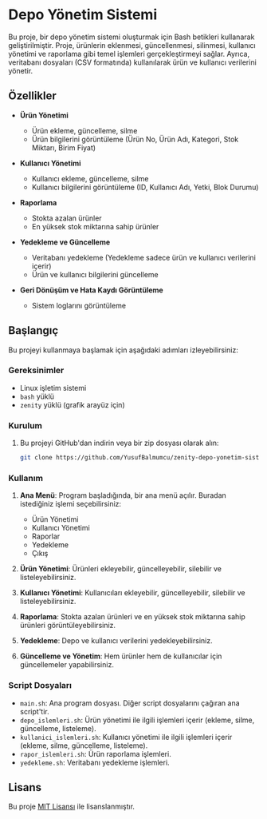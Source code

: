 # Depo Yönetim Sistemi

Bu proje, bir depo yönetim sistemi oluşturmak için Bash betikleri kullanarak geliştirilmiştir. Proje, ürünlerin eklenmesi, güncellenmesi, silinmesi, kullanıcı yönetimi ve raporlama gibi temel işlemleri gerçekleştirmeyi sağlar. Ayrıca, veritabanı dosyaları (CSV formatında) kullanılarak ürün ve kullanıcı verilerini yönetir.

## Özellikler

- **Ürün Yönetimi**
  - Ürün ekleme, güncelleme, silme
  - Ürün bilgilerini görüntüleme (Ürün No, Ürün Adı, Kategori, Stok Miktarı, Birim Fiyat)
  
- **Kullanıcı Yönetimi**
  - Kullanıcı ekleme, güncelleme, silme
  - Kullanıcı bilgilerini görüntüleme (ID, Kullanıcı Adı, Yetki, Blok Durumu)
  
- **Raporlama**
  - Stokta azalan ürünler
  - En yüksek stok miktarına sahip ürünler
  
- **Yedekleme ve Güncelleme**
  - Veritabanı yedekleme (Yedekleme sadece ürün ve kullanıcı verilerini içerir)
  - Ürün ve kullanıcı bilgilerini güncelleme
  
- **Geri Dönüşüm ve Hata Kaydı Görüntüleme**
  - Sistem loglarını görüntüleme

## Başlangıç

Bu projeyi kullanmaya başlamak için aşağıdaki adımları izleyebilirsiniz:

### Gereksinimler
- Linux işletim sistemi
- `bash` yüklü
- `zenity` yüklü (grafik arayüz için)

### Kurulum

1. Bu projeyi GitHub'dan indirin veya bir zip dosyası olarak alın:
   ```bash
   git clone https://github.com/YusufBalmumcu/zenity-depo-yonetim-sistemi.git

### Kullanım

1. **Ana Menü**:
   Program başladığında, bir ana menü açılır. Buradan istediğiniz işlemi seçebilirsiniz:
   - Ürün Yönetimi
   - Kullanıcı Yönetimi
   - Raporlar
   - Yedekleme
   - Çıkış

2. **Ürün Yönetimi**:
   Ürünleri ekleyebilir, güncelleyebilir, silebilir ve listeleyebilirsiniz.

3. **Kullanıcı Yönetimi**:
   Kullanıcıları ekleyebilir, güncelleyebilir, silebilir ve listeleyebilirsiniz.

4. **Raporlama**:
   Stokta azalan ürünleri ve en yüksek stok miktarına sahip ürünleri görüntüleyebilirsiniz.

5. **Yedekleme**:
   Depo ve kullanıcı verilerini yedekleyebilirsiniz.

6. **Güncelleme ve Yönetim**:
   Hem ürünler hem de kullanıcılar için güncellemeler yapabilirsiniz.

### Script Dosyaları

- `main.sh`: Ana program dosyası. Diğer script dosyalarını çağıran ana script'tir.
- `depo_islemleri.sh`: Ürün yönetimi ile ilgili işlemleri içerir (ekleme, silme, güncelleme, listeleme).
- `kullanici_islemleri.sh`: Kullanıcı yönetimi ile ilgili işlemleri içerir (ekleme, silme, güncelleme, listeleme).
- `rapor_islemleri.sh`: Ürün raporlama işlemleri.
- `yedekleme.sh`: Veritabanı yedekleme işlemleri.


## Lisans

Bu proje [MIT Lisansı](https://opensource.org/licenses/MIT) ile lisanslanmıştır.

